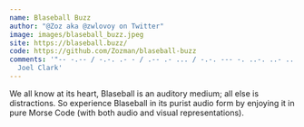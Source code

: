 ```yaml
---
name: Blaseball Buzz
author: "@Zoz aka @zwlovoy on Twitter"
image: images/blaseball_buzz.jpeg
site: https://blaseball.buzz/
code: https://github.com/Zozman/blaseball-buzz
comments: '"-- -.-- / -.-. .- - / .-- .- ... / -.-. --- -. ..-. ..- ... . -.." -
  Joel Clark'
---
```

We all know at its heart, Blaseball is an auditory medium; all else is distractions. So experience Blaseball in its purist audio form by enjoying it in pure Morse Code (with both audio and visual representations).